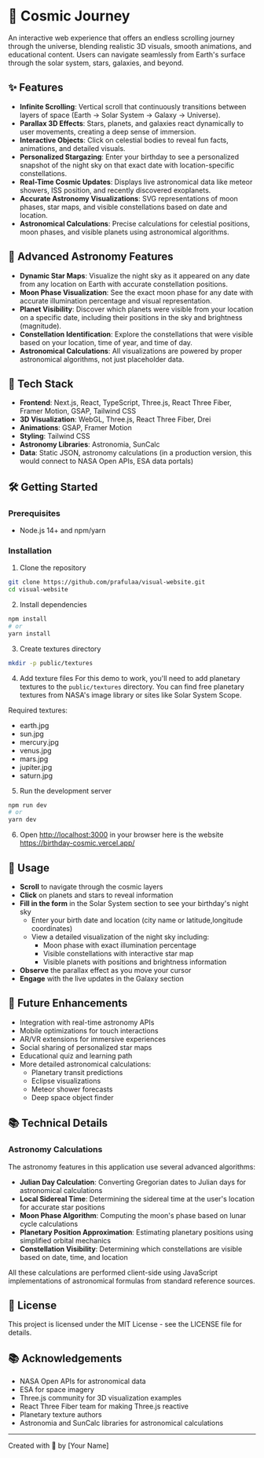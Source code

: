 # 🌌 Cosmic Journey

An interactive web experience that offers an endless scrolling journey through the universe, blending realistic 3D visuals, smooth animations, and educational content. Users can navigate seamlessly from Earth's surface through the solar system, stars, galaxies, and beyond.

## ✨ Features

- **Infinite Scrolling**: Vertical scroll that continuously transitions between layers of space (Earth → Solar System → Galaxy → Universe).
- **Parallax 3D Effects**: Stars, planets, and galaxies react dynamically to user movements, creating a deep sense of immersion.
- **Interactive Objects**: Click on celestial bodies to reveal fun facts, animations, and detailed visuals.
- **Personalized Stargazing**: Enter your birthday to see a personalized snapshot of the night sky on that exact date with location-specific constellations.
- **Real-Time Cosmic Updates**: Displays live astronomical data like meteor showers, ISS position, and recently discovered exoplanets.
- **Accurate Astronomy Visualizations**: SVG representations of moon phases, star maps, and visible constellations based on date and location.
- **Astronomical Calculations**: Precise calculations for celestial positions, moon phases, and visible planets using astronomical algorithms.

## 🔭 Advanced Astronomy Features

- **Dynamic Star Maps**: Visualize the night sky as it appeared on any date from any location on Earth with accurate constellation positions.
- **Moon Phase Visualization**: See the exact moon phase for any date with accurate illumination percentage and visual representation.
- **Planet Visibility**: Discover which planets were visible from your location on a specific date, including their positions in the sky and brightness (magnitude).
- **Constellation Identification**: Explore the constellations that were visible based on your location, time of year, and time of day.
- **Astronomical Calculations**: All visualizations are powered by proper astronomical algorithms, not just placeholder data.

## 🚀 Tech Stack

- **Frontend**: Next.js, React, TypeScript, Three.js, React Three Fiber, Framer Motion, GSAP, Tailwind CSS
- **3D Visualization**: WebGL, Three.js, React Three Fiber, Drei
- **Animations**: GSAP, Framer Motion
- **Styling**: Tailwind CSS
- **Astronomy Libraries**: Astronomia, SunCalc
- **Data**: Static JSON, astronomy calculations (in a production version, this would connect to NASA Open APIs, ESA data portals)

## 🛠️ Getting Started

### Prerequisites

- Node.js 14+ and npm/yarn

### Installation

1. Clone the repository
```bash
git clone https://github.com/prafulaa/visual-website.git
cd visual-website
```

2. Install dependencies
```bash
npm install
# or
yarn install
```

3. Create textures directory
```bash
mkdir -p public/textures
```

4. Add texture files
For this demo to work, you'll need to add planetary textures to the `public/textures` directory. You can find free planetary textures from NASA's image library or sites like Solar System Scope.

Required textures:
- earth.jpg
- sun.jpg
- mercury.jpg
- venus.jpg
- mars.jpg
- jupiter.jpg
- saturn.jpg

5. Run the development server
```bash
npm run dev
# or
yarn dev
```

6. Open [http://localhost:3000](http://localhost:3000) in your browser
here is the website
https://birthday-cosmic.vercel.app/

## 🌟 Usage

- **Scroll** to navigate through the cosmic layers
- **Click** on planets and stars to reveal information
- **Fill in the form** in the Solar System section to see your birthday's night sky
  - Enter your birth date and location (city name or latitude,longitude coordinates)
  - View a detailed visualization of the night sky including:
    - Moon phase with exact illumination percentage
    - Visible constellations with interactive star map
    - Visible planets with positions and brightness information
- **Observe** the parallax effect as you move your cursor
- **Engage** with the live updates in the Galaxy section

## 🔮 Future Enhancements

- Integration with real-time astronomy APIs
- Mobile optimizations for touch interactions
- AR/VR extensions for immersive experiences
- Social sharing of personalized star maps
- Educational quiz and learning path
- More detailed astronomical calculations:
  - Planetary transit predictions
  - Eclipse visualizations
  - Meteor shower forecasts
  - Deep space object finder

## 📚 Technical Details

### Astronomy Calculations

The astronomy features in this application use several advanced algorithms:

- **Julian Day Calculation**: Converting Gregorian dates to Julian days for astronomical calculations
- **Local Sidereal Time**: Determining the sidereal time at the user's location for accurate star positions
- **Moon Phase Algorithm**: Computing the moon's phase based on lunar cycle calculations
- **Planetary Position Approximation**: Estimating planetary positions using simplified orbital mechanics
- **Constellation Visibility**: Determining which constellations are visible based on date, time, and location

All these calculations are performed client-side using JavaScript implementations of astronomical formulas from standard reference sources.

## 📝 License

This project is licensed under the MIT License - see the LICENSE file for details.

## 📚 Acknowledgements

- NASA Open APIs for astronomical data
- ESA for space imagery
- Three.js community for 3D visualization examples
- React Three Fiber team for making Three.js reactive
- Planetary texture authors
- Astronomia and SunCalc libraries for astronomical calculations

---

Created with 💫 by [Your Name] 
